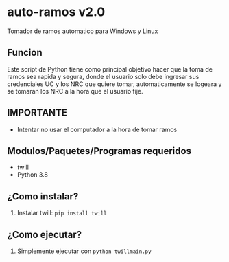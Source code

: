 # auto-ramos v2.0
Tomador de ramos automatico para Windows y Linux

## Funcion
Este script de Python tiene como principal objetivo hacer que la toma de ramos sea rapida y segura, donde el usuario solo debe ingresar sus
credenciales UC y los NRC que quiere tomar, automaticamente se logeara y se tomaran los NRC a la hora que el usuario fije.

## IMPORTANTE
- Intentar no usar el computador a la hora de tomar ramos

## Modulos/Paquetes/Programas requeridos

- twill
- Python 3.8

## ¿Como instalar?

1. Instalar twill: `pip install twill`

## ¿Como ejecutar?

1. Simplemente ejecutar con `python twillmain.py`